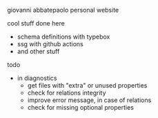 giovanni abbatepaolo personal website

cool stuff done here

- schema definitions with typebox
- ssg with github actions
- and other stuff

todo

- in diagnostics
  - get files with "extra" or unused properties
  - check for relations integrity
  - improve error message, in case of relations
  - check for missing optional properties
